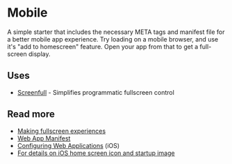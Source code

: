# Mobile

A simple starter that includes the necessary META tags and manifest file for a better mobile app experience. Try loading on a mobile browser, and use it's "add to homescreen" feature. Open your app from that to get a full-screen display.

## Uses

* [Screenfull](https://github.com/sindresorhus/screenfull.js) - Simplifies programmatic fullscreen control

## Read more

* [Making fullscreen experiences](https://developers.google.com/web/fundamentals/native-hardware/fullscreen/)
* [Web App Manifest](https://developer.mozilla.org/en-US/docs/Web/Manifest)
* [Configuring Web Applications](https://developer.apple.com/library/content/documentation/AppleApplications/Reference/SafariWebContent/ConfiguringWebApplications/ConfiguringWebApplications.html) (iOS)
* [For details on iOS home screen icon and startup image](https://gist.github.com/tfausak/2222823)